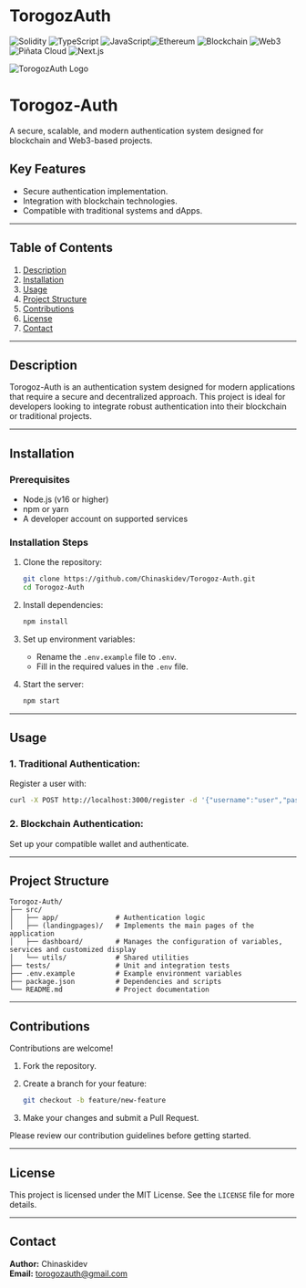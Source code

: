# TorogozAuth

![Solidity](https://img.shields.io/badge/Solidity-%23363636.svg?style=for-the-badge&logo=solidity&logoColor=white)  ![TypeScript](https://img.shields.io/badge/TypeScript-%23007ACC.svg?style=for-the-badge&logo=typescript&logoColor=white) ![JavaScript](https://img.shields.io/badge/JavaScript-%23F7DF1E.svg?style=for-the-badge&logo=javascript&logoColor=black)![Ethereum](https://img.shields.io/badge/Ethereum-%23454A75.svg?style=for-the-badge&logo=ethereum&logoColor=white) ![Blockchain](https://img.shields.io/badge/Blockchain-%230E76A8.svg?style=for-the-badge&logo=blockchain-dot-com&logoColor=white) ![Web3](https://img.shields.io/badge/Web3-%230E6CC4.svg?style=for-the-badge&logo=web3.js&logoColor=white) ![Piñata Cloud](https://img.shields.io/badge/Piñata%20Cloud-%2300BFFF.svg?style=for-the-badge&logo=pinata&logoColor=white) ![Next.js](https://img.shields.io/badge/Next.js-%23000000.svg?style=for-the-badge&logo=nextdotjs&logoColor=white)



  ![TorogozAuth Logo](/public/torogozauthlogo20.png)




# Torogoz-Auth

A secure, scalable, and modern authentication system designed for blockchain and Web3-based projects.

## Key Features

- Secure authentication implementation.
- Integration with blockchain technologies.
- Compatible with traditional systems and dApps.

---

## Table of Contents

1. [Description](#description)  
2. [Installation](#installation)  
3. [Usage](#usage)  
4. [Project Structure](#project-structure)  
5. [Contributions](#contributions)  
6. [License](#license)  
7. [Contact](#contact)  

---

## Description

Torogoz-Auth is an authentication system designed for modern applications that require a secure and decentralized approach. This project is ideal for developers looking to integrate robust authentication into their blockchain or traditional projects.

---

## Installation

### Prerequisites

- Node.js (v16 or higher)  
- npm or yarn  
- A developer account on supported services  

### Installation Steps

1. Clone the repository:

   ```bash
   git clone https://github.com/Chinaskidev/Torogoz-Auth.git  
   cd Torogoz-Auth
   ```

2. Install dependencies:

   ```bash
   npm install
   ```

3. Set up environment variables:

   - Rename the `.env.example` file to `.env`.
   - Fill in the required values in the `.env` file.

4. Start the server:

   ```bash
   npm start
   ```

---

## Usage

### 1. Traditional Authentication:

Register a user with:

```bash
curl -X POST http://localhost:3000/register -d '{"username":"user","password":"pass"}'
```

### 2. Blockchain Authentication:

Set up your compatible wallet and authenticate.

---

## Project Structure

```plaintext
Torogoz-Auth/  
├── src/  
│   ├── app/              # Authentication logic  
│   ├── (landingpages)/   # Implements the main pages of the application  
│   ├── dashboard/        # Manages the configuration of variables, services and customized display  
│   └── utils/            # Shared utilities  
├── tests/                # Unit and integration tests  
├── .env.example          # Example environment variables  
├── package.json          # Dependencies and scripts  
└── README.md             # Project documentation  
```

---

## Contributions

Contributions are welcome!

1. Fork the repository.

2. Create a branch for your feature:

   ```bash
   git checkout -b feature/new-feature
   ```

3. Make your changes and submit a Pull Request.

Please review our contribution guidelines before getting started.

---

## License

This project is licensed under the MIT License. See the `LICENSE` file for more details.

---

## Contact

**Author:** Chinaskidev  
**Email:** torogozauth@gmail.com


